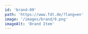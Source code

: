 ```yaml
---
id: 'brand-09'
path: 'https://www.fdt.de/?lang=en'
image: '/images/brand/9.png'
imageAlt: 'Brand Item'
---
```

